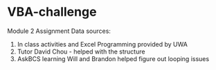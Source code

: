 # VBA-challenge
Module 2 Assignment
Data sources:
1. In class activities and Excel Programming provided by UWA
2. Tutor David Chou - helped with the structure
3. AskBCS learning Will and Brandon helped figure out looping issues
